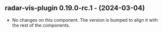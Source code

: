   ## radar-vis-plugin 0.19.0-rc.1 - (2024-03-04)
  
  * No changes on this component. The version is bumped to align it
    with the rest of the components.
